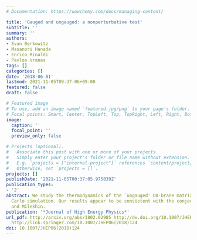```yaml
---
# Documentation: https://wowchemy.com/docs/managing-content/

title: 'Gauged and ungauged: a nonperturbative test'
subtitle: ''
summary: ''
authors:
- Evan Berkowitz
- Masanori Hanada
- Enrico Rinaldi
- Pavlos Vranas
tags: []
categories: []
date: '2018-06-01'
lastmod: 2021-11-05T09:37:06+09:00
featured: false
draft: false

# Featured image
# To use, add an image named `featured.jpg/png` to your page's folder.
# Focal points: Smart, Center, TopLeft, Top, TopRight, Left, Right, BottomLeft, Bottom, BottomRight.
image:
  caption: ''
  focal_point: ''
  preview_only: false

# Projects (optional).
#   Associate this post with one or more of your projects.
#   Simply enter your project's folder or file name without extension.
#   E.g. `projects = ["internal-project"]` references `content/project/deep-learning/index.md`.
#   Otherwise, set `projects = []`.
projects: []
publishDate: '2021-11-05T00:37:05.975839Z'
publication_types:
- '2'
abstract: We study the thermodynamics of the `ungauged' D0-brane matrix model by Monte
  Carlo simulation. Our results appear to be consistent with the conjecture by Maldacena
  and Milekhin.
publication: '*Journal of High Energy Physics*'
url_pdf: http://arxiv.org/abs/1802.02985 http://dx.doi.org/10.1007/JHEP06(2018)124
  http://link.springer.com/10.1007/JHEP06(2018)124
doi: 10.1007/JHEP06(2018)124
---
```

